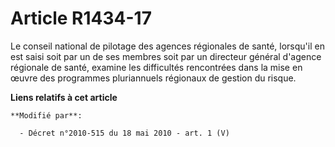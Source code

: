 # Article R1434-17

Le conseil national de pilotage des agences régionales de santé, lorsqu'il en est saisi soit par un de ses membres soit par
un directeur général d'agence régionale de santé, examine les difficultés rencontrées dans la mise en œuvre des programmes
pluriannuels régionaux de gestion du risque.

**Liens relatifs à cet article**

	**Modifié par**:

	  - Décret n°2010-515 du 18 mai 2010 - art. 1 (V)
